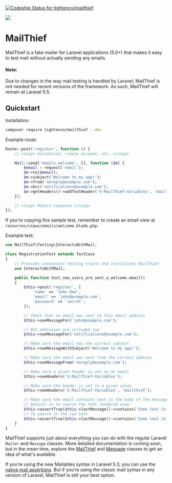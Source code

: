 [![Codeship Status for tightenco/mailthief](https://codeship.com/projects/860d2030-1ae7-0134-a954-66ed86225da0/status?branch=master)](https://codeship.com/projects/159501)

![](https://raw.githubusercontent.com/tightenco/mailthief/master/mailthief-logo.png)

# MailThief

MailThief is a fake mailer for Laravel applications (5.0+) that makes it easy to test mail without actually sending any emails.

#### Note: 
Due to changes in the way mail testing is handled by Laravel; MailThief is not needed for recent versions of the framework. As such, MailThief will remain at Laravel 5.5.

## Quickstart

Installation:

```bash
composer require tightenco/mailthief --dev
```

Example route:

```php
Route::post('register', function () {
    // <snip> Validation, create account, etc. </snip>

    Mail::send('emails.welcome', [], function ($m) {
        $email = request('email');
        $m->to($email);
        $m->subject('Welcome to my app!');
        $m->from('noreply@example.com');
        $m->bcc('notifications@example.com');
        $m->getHeaders()->addTextHeader('X-MailThief-Variables', 'mailthief');
    });

    // <snip> Return response </snip>
});
```

If you're copying this sample test, remember to create an email view at `resources/views/emails/welcome.blade.php`.

Example test:

```php
use MailThief\Testing\InteractsWithMail;

class RegistrationTest extends TestCase
{
    // Provides convenient testing traits and initializes MailThief
    use InteractsWithMail;

    public function test_new_users_are_sent_a_welcome_email()
    {
        $this->post('register', [
            'name' => 'John Doe',
            'email' => 'john@example.com',
            'password' => 'secret',
        ]);

        // Check that an email was sent to this email address
        $this->seeMessageFor('john@example.com');

        // BCC addresses are included too
        $this->seeMessageFor('notifications@example.com');

        // Make sure the email has the correct subject
        $this->seeMessageWithSubject('Welcome to my app!');

        // Make sure the email was sent from the correct address
        $this->seeMessageFrom('noreply@example.com');

        // Make sure a given header is set on an email
        $this->seeHeaders('X-MailThief-Variables');

        // Make sure the header is set to a given value
        $this->seeHeaders('X-MailThief-Variables', 'mailthief');

        // Make sure the email contains text in the body of the message
        // Default is to search the html rendered view
        $this->assertTrue($this->lastMessage()->contains('Some text in the message'));
        // To search in the raw text
        $this->assertTrue($this->lastMessage()->contains('Some text in the message', 'raw'));
    }
}
```

MailThief supports just about everything you can do with the regular Laravel `Mailer` and `Message` classes. More detailed documentation is coming soon, but in the mean time, explore the [MailThief](https://github.com/tightenco/mailthief/blob/master/src/MailThief.php) and [Message](https://github.com/tightenco/mailthief/blob/master/src/Message.php) classes to get an idea of what's available.

If you’re using the new Mailables syntax in Laravel 5.3, you can use the [native mail assertions](https://laravel.com/docs/master/mocking#mail-fake). But if you’re using the classic mail syntax in any version of Laravel, MailThief is still your best option.


